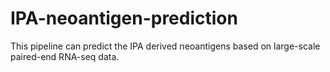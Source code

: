 # IPA-neoantigen-prediction

This pipeline can predict the IPA derived neoantigens based on large-scale paired-end RNA-seq data.
